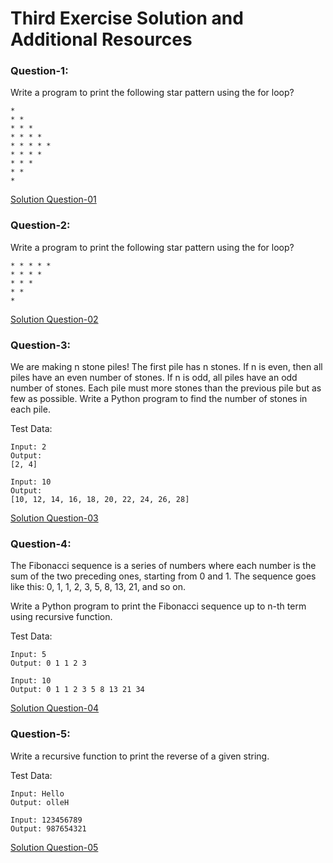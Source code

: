 # Third Exercise Solution and Additional Resources

### Question-1:

Write a program to print the following star pattern using the for loop?

```
* 
* * 
* * * 
* * * * 
* * * * * 
* * * * 
* * * 
* * 
*
```

[Solution Question-01](https://github.com/hamzaiftkhar/100-Days-of-Code-with-Python/blob/main/Day-22/Question-1.py)

### Question-2:

Write a program to print the following star pattern using the for loop?

```
* * * * *
* * * *
* * *
* *
*
```

[Solution Question-02](https://github.com/hamzaiftkhar/100-Days-of-Code-with-Python/blob/main/Day-22/Question-2.py)

### Question-3:

We are making n stone piles! The first pile has n stones. If n is even, then all piles have an even number of stones. If n is odd, all piles have an odd number of stones. Each pile must more stones than the previous pile but as few as possible. Write a Python program to find the number of stones in each pile.

Test Data:

```
Input: 2
Output:
[2, 4]

Input: 10
Output:
[10, 12, 14, 16, 18, 20, 22, 24, 26, 28]
```

[Solution Question-03](https://github.com/hamzaiftkhar/100-Days-of-Code-with-Python/blob/main/Day-22/Question-3.py)

### Question-4:

The Fibonacci sequence is a series of numbers where each number is the sum of the two preceding ones, starting from 0 and 1. The sequence goes like this: 0, 1, 1, 2, 3, 5, 8, 13, 21, and so on.

Write a Python program to print the Fibonacci sequence up to n-th term using recursive function.

Test Data:

```
Input: 5
Output: 0 1 1 2 3   

Input: 10
Output: 0 1 1 2 3 5 8 13 21 34
```

[Solution Question-04](https://github.com/hamzaiftkhar/100-Days-of-Code-with-Python/blob/main/Day-22/Question-4.py)

### Question-5:

Write a recursive function to print the reverse of a given string. 

Test Data:

```
Input: Hello
Output: olleH

Input: 123456789
Output: 987654321
```

[Solution Question-05](https://github.com/hamzaiftkhar/100-Days-of-Code-with-Python/blob/main/Day-22/Question-5.py)